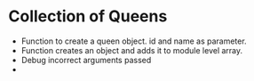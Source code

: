 # Collection of Queens

* Function to create a queen object. id and name as parameter.
* Function creates an object and adds it to module level array.
* Debug incorrect arguments passed
*